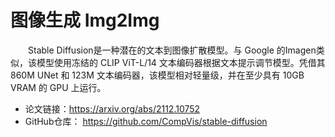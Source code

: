 # 图像生成 Img2Img
&emsp;&emsp;Stable Diffusion是一种潜在的文本到图像扩散模型。与 Google 的Imagen类似，该模型使用冻结的 CLIP ViT-L/14 文本编码器根据文本提示调节模型。凭借其 860M UNet 和 123M 文本编码器，该模型相对轻量级，并在至少具有 10GB VRAM 的 GPU 上运行。

- 论文链接：https://arxiv.org/abs/2112.10752
- GitHub仓库： https://github.com/CompVis/stable-diffusion
